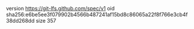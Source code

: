 version https://git-lfs.github.com/spec/v1
oid sha256:e6be5ee3f079902b4566b487241af15bd8c86065a22f8f766e3cb4f38dd268dd
size 357
